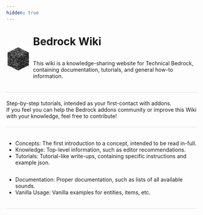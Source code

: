 ```yaml
---
hidden: true
---
```


<html>
    <div style="
    display: flex; 
    justify-content: flex-start; 
    flex-flow: row nowrap; 
    margin: 0 0 20px; 
    padding: 20px 0 20px;
    width: 100%; 
    border-bottom: 1px solid #ddd;">
        <div style="padding: 0 0 5px; display: flex; justify-content: center; flex-flow: column nowrap;">
            <img src="/assets/images/homepage/wiki_icon.png" style="object-fit: contain;  max-height: 128px;">
        </div>
        <div style="margin-left: 6pt; display: flex; justify-content: center; flex-flow: column nowrap;">
            <h1 style="margin-top: 0">Bedrock Wiki</h1>
            <p>This wiki is a knowledge-sharing website for Technical Bedrock, containing documentation, tutorials, and general how-to information.</p>
        </div>
    </div>
    <div style="margin: 0; padding: 0 0 20px; width: 100%; border-bottom: 1px solid #ddd;">
        <div style="margin: 0; padding: 0; display: flex; flex-flow: row wrap; grid-template-columns: min-content min-content;">
            <CardLink title="Beginner's Guide" imgsrc="/assets/images/homepage/wood_pick.png" link="/guide/">
            Step-by-step tutorials, intended as your first-contact with addons.
            </CardLink>
            <CardLink title="Contribute" imgsrc="/assets/images/homepage/book_quill.png" link="/contribute">
            If you feel you can help the Bedrock addons community or improve this Wiki with your knowledge, feel free to contribute!
            </CardLink>
        </div>
    </div>
    <div style="margin: 0; padding: 20px 0 20px; width: 100%; border-bottom: 1px solid #ddd;">
        <div style="margin: 0; padding: 0; display: flex; flex-flow: row wrap; grid-template-columns: min-content min-content;">
            <Card title="Learn" imgsrc="/assets/images/homepage/agent.png">
            <ul>
                <li><a>Concepts</a>: The first introduction to a concept, intended to be read in-full.</li>
                <li><a>Knowledge</a>: Top-level information, such as editor recommendations.</li>
                <li><a>Tutorials</a>: Tutorial-like write-ups, containing specific instructions and example json.</li>
            </ul>
            </Card>
            <Card title="Documentation" imgsrc="/assets/images/homepage/bookshelf.png">
            <ul>
                <li><a>Documentation</a>: Proper documentation, such as lists of all available sounds.</li>
                <li><a>Vanilla Usage</a>: Vanilla examples for entities, items, etc.</li>
            </ul>
            </Card>
        </div>
    </div>
</html>